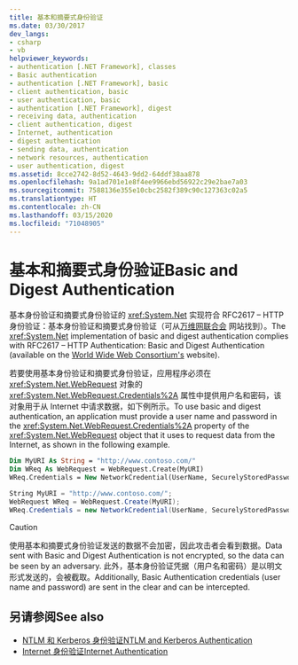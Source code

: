 ```yaml
---
title: 基本和摘要式身份验证
ms.date: 03/30/2017
dev_langs:
- csharp
- vb
helpviewer_keywords:
- authentication [.NET Framework], classes
- Basic authentication
- authentication [.NET Framework], basic
- client authentication, basic
- user authentication, basic
- authentication [.NET Framework], digest
- receiving data, authentication
- client authentication, digest
- Internet, authentication
- digest authentication
- sending data, authentication
- network resources, authentication
- user authentication, digest
ms.assetid: 8cce2742-8d52-4643-9dd2-64ddf38aa878
ms.openlocfilehash: 9a1ad701e1e8f4ee9966ebd56922c29e2bae7a03
ms.sourcegitcommit: 7588136e355e10cbc2582f389c90c127363c02a5
ms.translationtype: HT
ms.contentlocale: zh-CN
ms.lasthandoff: 03/15/2020
ms.locfileid: "71048905"
---
```

# <a name="basic-and-digest-authentication"></a><span data-ttu-id="9260d-102">基本和摘要式身份验证</span><span class="sxs-lookup"><span data-stu-id="9260d-102">Basic and Digest Authentication</span></span>
<span data-ttu-id="9260d-103">基本身份验证和摘要式身份验证的 <xref:System.Net> 实现符合 RFC2617 – HTTP 身份验证：基本身份验证和摘要式身份验证（可从[万维网联合会](https://www.w3.org) 网站找到）。</span><span class="sxs-lookup"><span data-stu-id="9260d-103">The <xref:System.Net> implementation of basic and digest authentication complies with RFC2617 – HTTP Authentication: Basic and Digest Authentication (available on the [World Wide Web Consortium's](https://www.w3.org) website).</span></span>  
  
 <span data-ttu-id="9260d-104">若要使用基本身份验证和摘要式身份验证，应用程序必须在 <xref:System.Net.WebRequest> 对象的 <xref:System.Net.WebRequest.Credentials%2A> 属性中提供用户名和密码，该对象用于从 Internet 中请求数据，如下例所示。</span><span class="sxs-lookup"><span data-stu-id="9260d-104">To use basic and digest authentication, an application must provide a user name and password in the <xref:System.Net.WebRequest.Credentials%2A> property of the <xref:System.Net.WebRequest> object that it uses to request data from the Internet, as shown in the following example.</span></span>  
  
```vb  
Dim MyURI As String = "http://www.contoso.com/"  
Dim WReq As WebRequest = WebRequest.Create(MyURI)  
WReq.Credentials = New NetworkCredential(UserName, SecurelyStoredPassword)  
```  
  
```csharp  
String MyURI = "http://www.contoso.com/";  
WebRequest WReq = WebRequest.Create(MyURI);  
WReq.Credentials = new NetworkCredential(UserName, SecurelyStoredPassword);  
```  
  
> [!CAUTION]
> <span data-ttu-id="9260d-105">使用基本和摘要式身份验证发送的数据不会加密，因此攻击者会看到数据。</span><span class="sxs-lookup"><span data-stu-id="9260d-105">Data sent with Basic and Digest Authentication is not encrypted, so the data can be seen by an adversary.</span></span> <span data-ttu-id="9260d-106">此外，基本身份验证凭据（用户名和密码）是以明文形式发送的，会被截取。</span><span class="sxs-lookup"><span data-stu-id="9260d-106">Additionally, Basic Authentication credentials (user name and password) are sent in the clear and can be intercepted.</span></span>  
  
## <a name="see-also"></a><span data-ttu-id="9260d-107">另请参阅</span><span class="sxs-lookup"><span data-stu-id="9260d-107">See also</span></span>

- [<span data-ttu-id="9260d-108">NTLM 和 Kerberos 身份验证</span><span class="sxs-lookup"><span data-stu-id="9260d-108">NTLM and Kerberos Authentication</span></span>](ntlm-and-kerberos-authentication.md)
- [<span data-ttu-id="9260d-109">Internet 身份验证</span><span class="sxs-lookup"><span data-stu-id="9260d-109">Internet Authentication</span></span>](internet-authentication.md)

